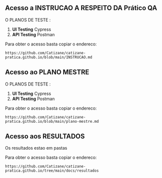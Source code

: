 
## Acesso a INSTRUCAO A RESPEITO DA Prático QA 
   O PLANOS DE TESTE :
   1. **UI Testing** Cypress
   2. **API Testing** Postman

 Para obter o acesso  basta copiar o endereco:

```
https://github.com/Catizane/catizane-pratica.github.io/blob/main/INSTRUCAO.md
```

## Acesso ao PLANO MESTRE 
   O PLANOS DE TESTE :
   1. **UI Testing** Cypress
   2. **API Testing** Postman

 Para obter o acesso  basta copiar o endereco:

```
https://github.com/Catizane/catizane-pratica.github.io/blob/main/plano-mestre.md
```

## Acesso aos RESULTADOS
   Os resultados estao em pastas

 Para obter o acesso  basta copiar o endereco:

```
https://github.com/Catizane/catizane-pratica.github.io/tree/main/docs/resultados
```
